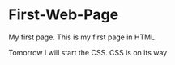 # First-Web-Page
My first page.
This is my first page in HTML.

Tomorrow I will start the CSS.
CSS is on its way
